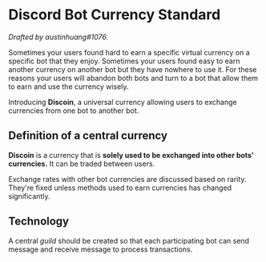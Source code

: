 # Discord Bot Currency Standard
*Drafted by austinhuang#1076.*

Sometimes your users found hard to earn a specific virtual currency on a specific bot that they enjoy. Sometimes your users found easy to earn another currency on another bot but they have nowhere to use it. For these reasons your users will abandon both bots and turn to a bot that allow them to earn and use the currency wisely.

Introducing **Discoin**, a universal currency allowing users to exchange currencies from one bot to another bot.

## Definition of a central currency
**Discoin** is a currency that is __solely used to be exchanged into other bots' currencies.__ It can be traded between users.

Exchange rates with other bot currencies are discussed based on rarity. They're fixed unless methods used to earn currencies has changed significantly.

## Technology
A central *guild* should be created so that each participating bot can send message and receive message to process transactions.